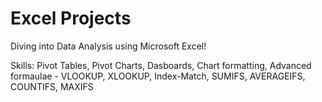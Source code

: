 # Excel Projects

Diving into Data Analysis using Microsoft Excel!

Skills: Pivot Tables, Pivot Charts, Dasboards, Chart formatting, Advanced formaulae - VLOOKUP, XLOOKUP, Index-Match, SUMIFS, AVERAGEIFS, COUNTIFS, MAXIFS
